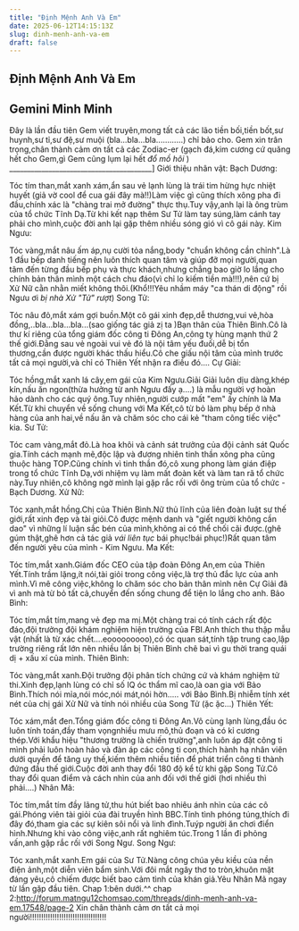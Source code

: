 ```yaml
---
title: "Định Mệnh Anh Và Em"
date: 2025-06-12T14:15:13Z
slug: dinh-menh-anh-va-em
draft: false
---
```


## Định Mệnh Anh Và Em

## Gemini Minh Minh

Đây là lần đầu tiên Gem viết truyên,mong tất cả các lão tiền bối,tiền bốt,sư huynh,sư tỉ,sư đệ,sư muội (bla...bla...bla............) chỉ bảo cho. Gem xin trân trọng,chân thành cảm ơn tất cả các Zodiac-er (gạch đá,kim cương cứ quăng hết cho Gem,gì Gem cũng lụm lại hết *đổ mồ hôi* )
________________________________________]
Giới thiệu nhân vật:
Bạch Dương:
 

Tóc tím than,mắt xanh xám,ẩn sau vẻ lạnh lùng là trái tim hừng hực nhiệt huyết (giả vờ cool để cua gái đây mà!!)Làm việc gì cũng thích xông pha đi đầu,chính xác là "chàng trai mở đường" thực thụ.Tuy vậy,anh lại là ông trùm của tổ chức Tĩnh Dạ.Từ khi kết nạp thêm Sư Tử làm tay súng,làm cánh tay phải cho mình,cuộc đời anh lại gặp thêm nhiều sóng gió vì cô gái này.
Kim Ngưu:
 

Tóc vàng,mắt nâu ấm áp,nụ cười tỏa nắng,body "chuẩn không cần chỉnh".Là 1 đầu bếp danh tiếng nên luôn thích quan tâm và giúp đỡ mọi người,quan tâm đến từng đầu bếp phụ và thực khách,nhưng chẳng bao giờ lo lắng cho chính bản thân mình một cách chu đáo(vì chỉ lo kiếm tiền mà!!!),nên cứ bị Xử Nữ cằn nhằn miết không thôi.(Khổ!!!Yêu nhầm máy "ca thán di động" rồi Ngưu ơi *bị nhà Xử "Tử" rượt*)
Song Tử:
 

Tóc nâu đỏ,mắt xám gợi buồn.Một cô gái xinh đẹp,dễ thương,vui vẻ,hòa đồng,..bla...bla...bla...(sao giống tác giả zị ta )Bạn thân của Thiên Bình.Cô là thư kí riêng của tổng giám đốc công ti Đông An,công ty hùng mạnh thứ 2 thế giới.Đằng sau vẻ ngoài vui vẻ đó là nội tâm yếu đuối,dễ bị tổn thương,cần được người khác thấu hiểu.Cô che giấu nội tâm của mình trước tất cả mọi người,và chỉ có Thiên Yết nhận ra điều đó....
Cự Giải:
 

Tóc hồng,mắt xanh lá cây,em gái của Kim Ngưu.Giải Giải luôn dịu dàng,khép kín,nấu ăn ngon(thừa hưởng từ anh Ngưu đấy ạ....) là mẫu người vợ hoàn hảo dành cho các quý ông.Tuy nhiên,người cướp mất "em" ấy chính là Ma Kết.Từ khi chuyển về sống chung với Ma Kết,cô từ bỏ làm phụ bếp ở nhà hàng của anh hai,về nấu ăn và chăm sóc cho cái kẻ "tham công tiếc việc" kia.
Sư Tử:
 

Tóc cam vàng,mắt đỏ.Là hoa khôi và cảnh sát trưởng của đội cảnh sát Quốc gia.Tính cách mạnh mẽ,độc lập và đương nhiên tinh thần xông pha cũng thuộc hàng TOP.Cũng chính vì tinh thần đó,cô xung phong làm gián điệp trong tổ chức Tĩnh Dạ,với nhiệm vụ làm mất đoàn kết và làm tan rã tổ chức này.Tuy nhiên,cô không ngờ mình lại gặp rắc rối với ông trùm của tổ chức - Bạch Dương.
Xử Nữ:
 

Tóc xanh,mắt hồng.Chị của Thiên Bình.Nữ thủ lĩnh của liên đoàn luật sư thế giới,rất xinh đẹp và tài giỏi.Cô được mệnh danh và "giết người không cần dao" vì những lí luận sắc bén của mình,không ai có thể chối cãi được.(ghê gúm thật,ghê hơn cả tác giả *vái liên tục* bái phục!bái phục!)Rất quan tâm đến người yêu của mình - Kim Ngưu.
Ma Kết:
 

Tóc tím,mắt xanh.Giám đốc CEO của tập đoàn Đông An,em của Thiên Yết.Tính trầm lặng,ít nói,tài giỏi trong công việc,là trợ thủ đắc lực của anh mình.Vì mê công việc,không lo chăm sóc cho bản thân mình nên Cự Giải đã vì anh mà từ bỏ tất cả,chuyển đến sống chung để tiện lo lắng cho anh.
Bảo Bình:
 

Tóc tím,mắt tím,mang vẻ đẹp ma mị.Một chàng trai có tính cách rất độc đáo,đội trưởng đội khám nghiệm hiện trường của FBI.Anh thích thu thập mẫu vật (nhất là từ xác chết....eooooooooo),có óc quan sát,tính tập trung cao,lập trường riêng rất lớn nên nhiều lần bị Thiên Bình chê bai vì gu thời trang quái dị + xấu xí của mình.
Thiên Bình:
 

Tóc vàng,mắt xanh.Đội trưởng đội phân tích chứng cứ và khám nghiệm tử thi.Xinh đẹp,lạnh lùng có chỉ số IQ óc thẩm mĩ cao,là oan gia với Bảo Bình.Thích nói mỉa,nói móc,nói mát,nói hờn..... với Bảo Bình.Bị nhiễm tính xét nét của chị gái Xử Nữ và tính nói nhiều của Song Tử (ặc ặc...)
Thiên Yết:
 

Tóc xám,mắt đen.Tổng giám đốc công ti Đông An.Vô cùng lạnh lùng,đầu óc luôn tính toán,đầy tham vọngnhiều mưu mô,thủ đoạn và có kỉ cương thép.Với khẩu hiệu "thương trường là chiến trường",anh luôn áp đặt công ti mình phải luôn hoàn hảo và đàn áp các công ti con,thích hành hạ nhân viên dưới quyền để tăng uy thế,kiếm thêm nhiều tiền để phát triển công ti thành đứng đầu thế giới.Cuộc đời anh thay đổi 180 độ kể từ khi gặp Song Tử.Cô thay đổi quan điểm và cách nhìn của anh đối với thế giới (hơi nhiều thì phải....)
Nhân Mã: 
 

Tóc tím,mắt tím đầy lãng tử,thu hút biết bao nhiêu ánh nhìn của các cô gái.Phóng viên tài giỏi của đài truyền hình BBC.Tính tình phóng túng,thích đi đây đó,tham gia các sự kiên sôi nổi và linh đình.Tuýp người ăn chơi điển hình.Nhưng khi vào công việc,anh rất nghiêm túc.Trong 1 lần đi phỏng vấn,anh gặp rắc rối với Song Ngư.
Song Ngư:
 

Tóc xanh,mắt xanh.Em gái của Sư Tử.Nàng công chúa yêu kiều của nền điện ảnh,một diễn viên bẩm sinh.Với đôi mắt ngây thơ to tròn,khuôn mặt đáng yêu,cô chiếm được biết bao cảm tình của khán giả.Yêu Nhân Mã ngay từ lần gặp đầu tiên.
Chap 1:bên dưới.^^
chap 2:http://forum.matngu12chomsao.com/threads/dinh-menh-anh-va-em.17548/page-2
Xin chân thành cảm ơn tất cả mọi người!!!!!!!!!!!!!!!!!!!!!!!!!!!!!!!!!!